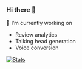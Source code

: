 ### Hi there 👋

<!--
**Sreerag-ibtl/Sreerag-ibtl** is a ✨ _special_ ✨ repository because its `README.md` (this file) appears on your GitHub profile.
-->


🔭 I’m currently working on
-  Review analytics
-  Talking head generation
-  Voice conversion

[![Stats](https://github-readme-stats.vercel.app/api?username=Sreerag-ibtl)](https://github.com/anuraghazra/github-readme-stats)

<!--
- 🌱 I’m currently learning ...
- 👯 I’m looking to collaborate on ...
- 🤔 I’m looking for help with ...
- 💬 Ask me about ...
- 📫 How to reach me: sreeragibtl@gmail.com
- 😄 Pronouns: ...???
- ⚡ Fun fact: ...
-->
